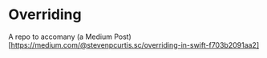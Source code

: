# Overriding

A repo to accomany (a Medium Post) [https://medium.com/@stevenpcurtis.sc/overriding-in-swift-f703b2091aa2]